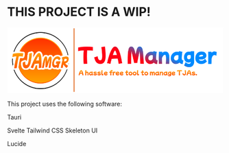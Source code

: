 # THIS PROJECT IS A WIP!

![TJA Manager logo](https://raw.githubusercontent.com/BeaniCraft/TJA-Manager/refs/heads/main/src/lib/images/logo.png)

This project uses the following software:

Tauri
 
Svelte
Tailwind CSS
Skeleton UI

Lucide
